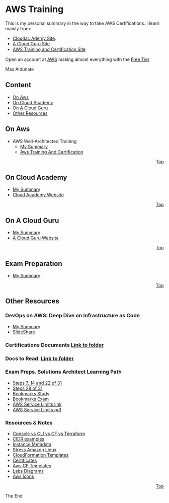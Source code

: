 # AWS Training
<a id="top" />

This is my personal summary in the way to take AWS Certifications. I learn mainly from:
* [Cloudac Ademy Site](https://cloudacademy.com).
* [A Cloud Guru Site](https://acloud.guru/)
* [AWS Training and Certiﬁcation Site](https://www.aws.training/)

Open an account at [AWS](https://aws.amazon.com/) making almost everything with the [Free Tier](https://aws.amazon.com/free/?sc_channel=PS&sc_campaign=acquisition_ES&sc_publisher=google&sc_medium=english_cloud_computing_b&sc_content=aws_free_e&sc_detail=aws%20free%20tier&sc_category=cloud_computing&sc_segment=188901415348&sc_matchtype=e&sc_country=ES&s_kwcid=AL!4422!3!188901415348!e!!g!!aws%20free%20tier&ef_id=WSnR_gAAAE3x8yoC:20171223121010:s)

Max Aldunate

## Content

* [On Aws](#aws)
* [On Cloud Academy](#cloudacademy)
* [On A Cloud Guru](#acloudguru)
* [Other Resources](#other)

<a id="aws"></a>

## On Aws
* AWS Well-Architected Training 
  * [My Summary](aws/aws-well-architected-training)
  * [Aws Training And Certification](https://www.aws.training/transcript/curriculumplayer?transcriptId=7pGhstV90E2g0kMQPRm6kg2)

<p align="right"><a href="#top">Top</a></p>

<a id="cloudacademy"></a>

## On Cloud Academy
* [My Summary](cloud-academy/readme.md)
* [Cloud Academy Website](https://cloudacademy.com/)

<p align="right"><a href="#top">Top</a></p>

<a id="acloudguru"></a>

## On A Cloud Guru
* [My Summary](a-cloud-guru/readme.md)
* [A Cloud Guru Website](https://acloud.guru/)

<p align="right"><a href="#top">Top</a></p>


<a id="exam"></a>

## Exam Preparation
* [My Summary](exam-preparation/readme.md)


<p align="right"><a href="#top">Top</a></p>



<a id="other"></a>
## Other Resources

### DevOps on AWS: Deep Dive on Infrastructure as Code
* [My Summary](01-others/devops-on-AWS.deep-dive-on-infrastructure-as-code)
* [SlideShare](https://www.slideshare.net/AmazonWebServices/devops-on-aws-deep-dive-on-infrastructure-as-code)

### Certifications Documents [Link to folder](other-resources/Certifications-Docs)

### Docs to Read. [Link to folder](other-resources/docs-to-read)

### Exam Preps. Solutions Architect Learning Path
* [Steps 7, 14 and 22 of 31](other-resources/exam-preps/07.14.22-of-31-2017-exam-prep/Readme.md)
* [Steps 28 of 31](other-resources/exam-preps/28-of-31-2017-exam-primer/Readme.md)
* [Bookmarks Study](other-resources/exam-preps/BookMarksStudy.md)
* [Bookmarks Exam](other-resources/exam-preps/BookMarksExam.md)
* [AWS Service Limits link](https://docs.aws.amazon.com/general/latest/gr/aws_service_limits.html)
* [AWS Service Limits pdf](other-resources/exam-preps/AWS-Service-Limits.pdf)

### Resources & Notes
* [Console vs CLI vs CF vs Terraform](other-resources/resources/AWS.-Console-vs-CLI-vs-CloudFormation-vs-SDK-vs-Terraform.md)
* [CIDR examples](other-resources/resources/CIDR-Examples.md)
* [Instance Metadata](other-resources/resources/Instance-Metadada.md)
* [Stress Amazon Linux](other-resources/resources/Stress-on-amazon-linux.md)
* [CloudFormation Templates](other-resources/resources/cloudFormationTemplates)
* [Certificates](other-resources/resources/certificates)
* [Aws CF Templates](other-resources/resources/aws-template-samples)
* [Labs Diagrams](other-resources/resources/aws-diagrams)
* [Aws Icons](https://aws.amazon.com/architecture/icons/)

<p align="right"><a href="#top">Top</a></p>

The End